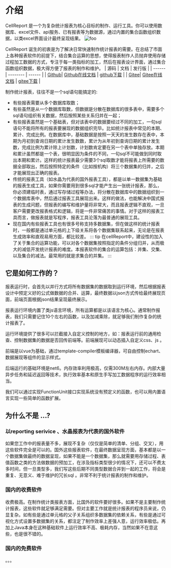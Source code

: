 # 介绍

CellReport 是一个为复杂统计报表为核心目标的制作、运行工具。你可以使用数据库、excel文件、api服务、已有报表等为数据源，通过内置的集合函数组织数据，以类excel界面设计最终呈现结果。
<img :src="$withBase('/img/1640587117162.gif')" alt="foo">

CellReport 诞生的初衷是为了解决日常快速制作统计报表的需要。在总结了市面上各种报表软件的前提下，结合集合运算的思想，使得报表制作人员抛弃使用存储过程加工数据的方式，专注于每一类指标的加工，然后在报表设计界面，通过集合函数组织数据，极大得方便了报表的制作和维护。
 | 源码 | 文档 | 发行版 |
 | ------ | -------- | ------ |
 | [Github](https://github.com/noneday/CellReport)| [Github在线文档](https://noneday.github.io/CellReport) | [github下载](https://gitee.com/NoneDay/CellReport/releases/)  |
 | [Gitee](https://gitee.com/noneday/CellReport)| [Gitee在线文档](https://noneday.gitee.io/CellReport) | [gitee下载](https://gitee.com/NoneDay/CellReport/releases/)  |
 

制作统计报表，往往不是一个sql语句能搞定的:
- 有些报表需要从多个数据库取数；
- 有些虽然是从一个数据库取数，但数据是分散在数据库的很多表中，需要多个sql语句组织有关数据，然后按照某些关系归并在一起； 
- 有些报表虽然是一个基础表，但对该表中的数据要经过不同的加工，一句sql语句不能将所有的报表要展现的数据组织完毕。比如统计报表中常见的本期、累计、完成比例。在数据库中，基础数据是按照一天天的发生数存在表中，本期为月初到查询日期的累计发生数数，累计为从年初到查询日期的累计发生数，完成比例为累计除上计划数，计划数肯定要在另一个表中单独存放。本期和累计虽然都是一个表，很明显因为条件的不同，一句sql不可能做到同时取出本期和累计。这样的统计报表最少需要3个sql取数才能将报表上所需要的数据全部取出，然后按照特定的条件（比如按机构）将三个数据集的归并，之后才能展现出正确的报表。
- 传统的报表工具（如水晶为代表的国外报表工具），都是以单一数据集为基础的报表生成工具，如果你需要用到很多sql才能产生出一张统计报表，那么，你必须建临时表，通过写存储过程等办法，将分散在数据库中的数据组织到一个数据库表中，然后通过报表工具展现出来。这样的做法，也能解决中国式报表的生成问题，但报表的编写和维护量将非常大，而且报表逻辑不直观，一旦客户需要更改报表格式和逻辑，将是一件非常痛苦的事情。对于这样的报表工具而言，做报表就是写程序，报表工具沦落为最普通的展现工具。
- 现在国内有些报表工具也有很多号称支持多数据集，但在做这样的统计报表时，一般都是通过单元格的上下级关系将各个数据集联系起来，无论是在报表生成效率和直观易用方面，都比较差。
::: tip
在cellReport中，建设性的加入了关于集合的运算功能，可以对各个数据集按照指定的条件分组归并，从而极大的减低开发统计报表的难度。本报表软件的集合的运算包括：并集、交集、以及集合的减法。最常用的就是求集合的并集。
:::


## 它是如何工作的？

报表运行时，会首先以并行方式将所有数据集的数据取到运行环境，然后根据报表设计中预定义好的公式做数据的合并、运算，最终数据以json方式传给最终展现页面，前端页面根据json结果呈现最终展示。

报表运行环境内置了类js语言环境，所有运算都是以该语言为核心。通常制作报表，我们只需要记住10个左右的函数，以及加减乘除，就足够我们制作复杂的统计报表了。

运行环境提供了很多可以拦截接入自定义控制的地方，如：报表运行前的通用检查、控制数据集的数据是否回传前端等。前端展现可以动态插入自定义css、js 。

前端是以vue为基础，通过template-compiler模板编译器，可自由控制echart、数据展现等组件的显示样式。

后端运行的基础环境是net6。内存效率利用极高，仅需300M左右内存。内部大量异步任务和延迟返回等技术，执行效率基本和原生手写加工数据程序的运行效率相当。

我们可以通过实现FunctionUnit接口实现系统没有预定义的函数，也可以用内置语言实现一些简单的函数扩展。


## 为什么不是 ...?

### 以reporting serivice 、水晶报表为代表的国外软件

如果您工作中的报表量不多，展现不复杂（仅仅是简单的清单、分组、交叉），用这些软件完全是可以的。国外这些报表软件，在最终数据呈现方面，基本都是以一个数据集做最终的数据呈现，如果不能是一个数据集，那么就需要用存储过程、表值函数之类的方法做数据的预加工，在涉及指标类型很少的情况下，还可以不费太多时间，但一旦类型多，我们写这些后期不同类型数据合并到一起的工作，将会是重复、无意义、难于维护的冗长sql 。非常不利于统计报表的制作和维护。

### 国内的收费软件

收费极高。在制作统计类报表方面，比国外的软件要好很多。如果不是主要制作统计报表，这些软件就足够满足需要。但对主要工作就是统计报表的程序员来说，仍显复杂。如有些是通过单元格的父子关系组织多数据集的依赖关系，有些是通过可视化方式设置多数据集的关系，都注定了制作效率上差强人意，运行效率极低。再加上Java本身在这种基础软件上运行效率不高、极耗内存，当然如果不在意这些，也是很不错的。

### 国内的免费软件

。。。

